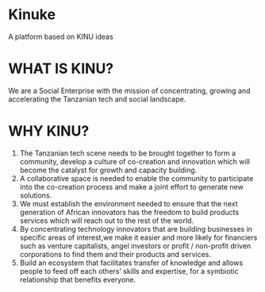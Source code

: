 Kinuke
======

A platform based on KINU ideas

WHAT IS KINU?
==============
  We are a Social Enterprise with the mission of concentrating, growing and 
  accelerating the Tanzanian tech and social landscape.

WHY KINU?
=========
1. The Tanzanian tech scene needs to be brought together to form a community, develop a culture of co-creation and innovation which will become the catalyst for growth and capacity building.
2. A collaborative space is needed to enable the community to participate into the co-creation process and make a joint effort to generate new solutions.
3. We must establish the environment needed to ensure that the next generation of African innovators has the freedom to build products services which will reach out to the rest of the world.
4. By concentrating technology innovators that are building businesses in specific areas of interest,we make it easier and more likely for financiers such as venture capitalists, angel investors or profit / non-profit driven corporations to find them and their products and services.
5. Build an ecosystem that facilitates transfer of knowledge and allows people to feed off each others’ skills and expertise, for a symbiotic relationship that benefits everyone.
